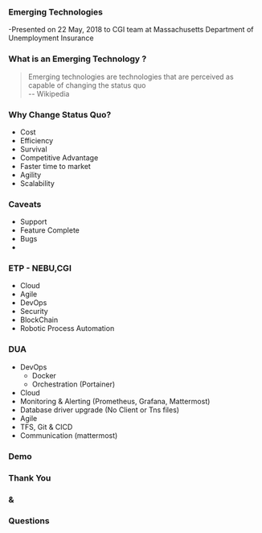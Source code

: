 ### Emerging Technologies
-Presented on 22 May, 2018 to CGI team at Massachusetts Department of Unemployment Insurance <!-- .element: style="font-size:x-small;" -->


### What is an Emerging Technology ?
> Emerging technologies are technologies that are perceived as capable of changing the status quo  
> -- Wikipedia

### Why Change Status Quo?
* Cost 
* Efficiency 
* Survival 
* Competitive Advantage 
* Faster time to market 
* Agility 
* Scalability 

### Caveats
* Support
* Feature Complete
* Bugs
* 


### ETP - NEBU,CGI
- Cloud 
- Agile 
- DevOps 
- Security  
- BlockChain 
- Robotic Process Automation 



### DUA
- DevOps 
  - Docker 
  - Orchestration (Portainer) 
- Cloud 
 - Monitoring & Alerting (Prometheus, Grafana, Mattermost) 
 - Database driver upgrade (No Client or Tns files) 
- Agile 
 - TFS, Git & CICD 
 - Communication (mattermost) 


### Demo


### Thank You
### &
### Questions
